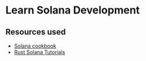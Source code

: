 # Learn Solana Development

## Resources used

- [Solana cookbook](https://solanacookbook.com/)
- [Rust Solana Tutorials](https://www.youtube.com/watch?v=CsKbzsN7q1o&ab_channel=Coding%26Crypto)
